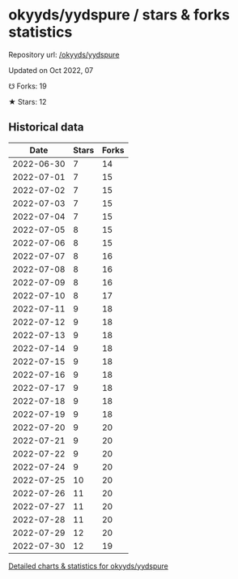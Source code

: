 # okyyds/yydspure / stars & forks statistics

Repository url: [/okyyds/yydspure](https://github.com/okyyds/yydspure)

Updated on Oct 2022, 07

☋ Forks: 19

★ Stars: 12

## Historical data
| Date | Stars | Forks |
|------|-------|-------|
| 2022-06-30 | 7 | 14 | 
| 2022-07-01 | 7 | 15 | 
| 2022-07-02 | 7 | 15 | 
| 2022-07-03 | 7 | 15 | 
| 2022-07-04 | 7 | 15 | 
| 2022-07-05 | 8 | 15 | 
| 2022-07-06 | 8 | 15 | 
| 2022-07-07 | 8 | 16 | 
| 2022-07-08 | 8 | 16 | 
| 2022-07-09 | 8 | 16 | 
| 2022-07-10 | 8 | 17 | 
| 2022-07-11 | 9 | 18 | 
| 2022-07-12 | 9 | 18 | 
| 2022-07-13 | 9 | 18 | 
| 2022-07-14 | 9 | 18 | 
| 2022-07-15 | 9 | 18 | 
| 2022-07-16 | 9 | 18 | 
| 2022-07-17 | 9 | 18 | 
| 2022-07-18 | 9 | 18 | 
| 2022-07-19 | 9 | 18 | 
| 2022-07-20 | 9 | 20 | 
| 2022-07-21 | 9 | 20 | 
| 2022-07-22 | 9 | 20 | 
| 2022-07-24 | 9 | 20 | 
| 2022-07-25 | 10 | 20 | 
| 2022-07-26 | 11 | 20 | 
| 2022-07-27 | 11 | 20 | 
| 2022-07-28 | 11 | 20 | 
| 2022-07-29 | 12 | 20 | 
| 2022-07-30 | 12 | 19 | 


[Detailed charts & statistics for okyyds/yydspure](https://reviewgithub.com/rep/okyyds/yydspure)

